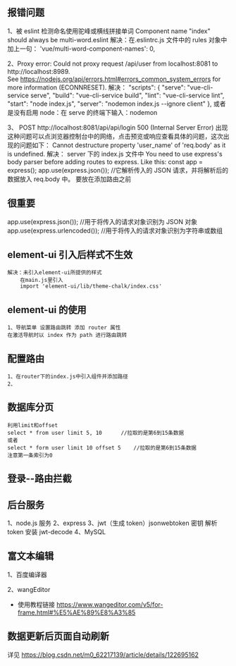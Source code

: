## 报错问题

1、被 eslint 检测命名使用驼峰或横线拼接单词
Component name "index" should always be multi-word.eslint
解决：在.eslintrc.js 文件中的 rules 对象中加上一句：
'vue/multi-word-component-names': 0,

2、Proxy error: Could not proxy request /api/user from localhost:8081 to http://localhost:8989.  
See https://nodejs.org/api/errors.html#errors_common_system_errors for more information (ECONNRESET).
解决：
"scripts": {
"serve": "vue-cli-service serve",
"build": "vue-cli-service build",
"lint": "vue-cli-service lint",
"start": "node index.js",
"server": "nodemon index.js --ignore client"
},
或者是没有启用 node：在 serve 的终端下输入：nodemon

3、 POST http://localhost:8081/api/api/login 500 (Internal Server Error)
出现这种问题可以点浏览器控制台中的网络，点击预览或响应查看具体的问题，这次出现的问题如下：
Cannot destructure property 'user_name' of 'req.body' as it is undefined.
解决： server 下的 index.js 文件中
You need to use express's body parser before adding routes to express. Like this:
const app = express();
app.use(express.json()); //它解析传入的 JSON 请求，并将解析后的数据放入 req.body 中。
要放在添加路由之前

## 很重要

app.use(express.json()); //用于将传入的请求对象识别为 JSON 对象
app.use(express.urlencoded()); //用于将传入的请求对象识别为字符串或数组

## element-ui 引入后样式不生效

    解决：未引入element-ui所提供的样式
        在main.js里引入
        import 'element-ui/lib/theme-chalk/index.css'

## element-ui 的使用

    1、导航菜单 设置路由跳转 添加 router 属性
    在激活导航时以 index 作为 path 进行路由跳转

## 配置路由

    1、在router下的index.js中引入组件并添加路径
    2、

## 数据库分页

    利用limit和offset
    select * from user limit 5, 10      //拉取的是第6到15条数据
    或者
    select * form user limit 10 offset 5    //拉取的是第6到15条数据
    注意第一条索引为0

## 登录--路由拦截

## 后台服务

1、node.js 服务
2、express
3、jwt（生成 token）jsonwebtoken 密钥 解析 token 安装 jwt-decode
4、MySQL

## 富文本编辑

1、百度编译器

2、wangEditor

- 使用教程链接 https://www.wangeditor.com/v5/for-frame.html#%E5%AE%89%E8%A3%85

## 数据更新后页面自动刷新

详见 https://blog.csdn.net/m0_62217139/article/details/122695162
